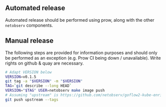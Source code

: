 ## Automated release

Automated release should be performed using prow, along with the other `netobserv` components.

## Manual release

The following steps are provided for information purposes and should only be performed as an exception (e.g. Prow CI being down / unavailable). Write rights on github & quay are necessary.

```bash
# Adapt VERSION below
VERSION=v0.1.5
git tag -a "$VERSION" -m "$VERSION"
TAG=`git describe --long HEAD`
VERSION="$TAG" USER=netobserv make image push
# Assuming "upstream" is https://github.com/netobserv/goflow2-kube-enricher
git push upstream --tags
```
